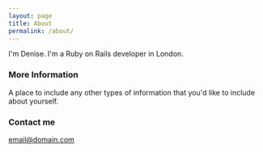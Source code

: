 ```yaml
---
layout: page
title: About
permalink: /about/
---
```


I'm Denise. I'm a Ruby on Rails developer in London.

### More Information

A place to include any other types of information that you'd like to include about yourself.

### Contact me

[email@domain.com](mailto:email@domain.com)